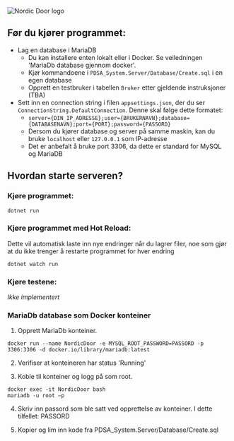 ![Nordic Door logo](https://user-images.githubusercontent.com/27065646/192570400-5977d069-1a3f-454c-bc20-74969d42c755.png)

## Før du kjører programmet:
* Lag en database i MariaDB
    * Du kan installere enten lokalt eller i Docker. Se veiledningen 'MariaDb database gjennom docker'.
    * Kjør kommandoene i `PDSA_System.Server/Database/Create.sql` i en egen database
    * Opprett en testbruker i tabellen `Bruker` etter gjeldende instruksjoner (TBA)
* Sett inn en connection string i filen `appsettings.json`, der du ser `ConnectionString.DefaultConnection`. Denne skal følge dette formatet:
  * `server={DIN_IP_ADRESSE};user={BRUKERNAVN};database={DATABASENAVN};port={PORT};password={PASSORD}`
  * Dersom du kjører database og server på samme maskin, kan du bruke `localhost` eller `127.0.0.1` som IP-adresse
  * Det er anbefalt å bruke port 3306, da dette er standard for MySQL og MariaDB

## Hvordan starte serveren?
### Kjøre programmet:
`dotnet run`

### Kjøre programmet med Hot Reload:
Dette vil automatisk laste inn nye endringer når du lagrer filer, noe som gjør at du ikke trenger å restarte programmet for hver endring

`dotnet watch run`

### Kjøre testene:
*Ikke implementert*

### MariaDb database som Docker konteiner

1. Opprett MariaDb konteiner.
  

```docker
docker run --name NordicDoor -e MYSQL_ROOT_PASSWORD=PASSORD -p 3306:3306 -d docker.io/library/mariadb:latest
```

2. Verifiser at konteineren har status 'Running'
  
3. Koble til konteiner og logg på som root.
  
  ```
  docker exec -it NordicDoor bash
  mariadb -u root –p 
  ```
  
4. Skriv inn passord som ble satt ved opprettelse av konteiner. I dette tilfellet: PASSORD
  
5. Kopier og lim inn kode fra PDSA_System.Server/Database/Create.sql
